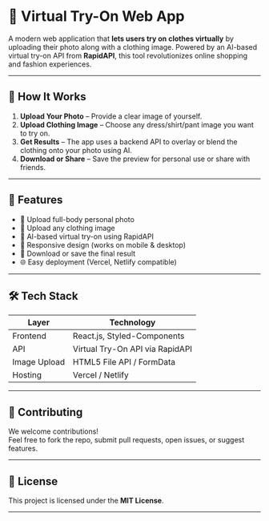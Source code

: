 # 🧥 Virtual Try-On Web App

A modern web application that **lets users try on clothes virtually** by uploading their photo along with a clothing image. Powered by an AI-based virtual try-on API from **RapidAPI**, this tool revolutionizes online shopping and fashion experiences. 

---

## 📸 How It Works     

1. **Upload Your Photo** – Provide a clear image of yourself.
2. **Upload Clothing Image** – Choose any dress/shirt/pant image you want to try on.
3. **Get Results** – The app uses a backend API to overlay or blend the clothing onto your photo using AI. 
4. **Download or Share** – Save the preview for personal use or share with friends.
 
---

## 🚀 Features

- 🧍 Upload full-body personal photo
- 👕 Upload any clothing image
- 🤖 AI-based virtual try-on using RapidAPI
- 📱 Responsive design (works on mobile & desktop)
- 💾 Download or save the final result
- 🌐 Easy deployment (Vercel, Netlify compatible)

---

## 🛠️ Tech Stack

| Layer       | Technology                         |
|-------------|-------------------------------------|
| Frontend    | React.js, Styled-Components         |
| API         | Virtual Try-On API via RapidAPI     |
| Image Upload| HTML5 File API / FormData           |
| Hosting     | Vercel / Netlify                    |

---
## 🙌 Contributing

We welcome contributions!  
Feel free to fork the repo, submit pull requests, open issues, or suggest features.

---

## 📄 License

This project is licensed under the **MIT License**.

---
